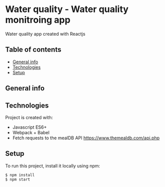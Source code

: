 
# Water quality - Water quality monitroing app
Water quality app created with Reactjs
## Table of contents
* [General info](#general-info)
* [Technologies](#technologies)
* [Setup](#setup)

## General info

	
## Technologies
Project is created with:
* Javascript ES6+
* Webpack + Babel
* Fetch requests to the mealDB API https://www.themealdb.com/api.php
	
## Setup
To run this project, install it locally using npm:

```
$ npm install
$ npm start
```
